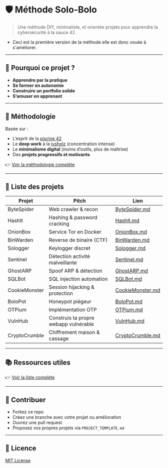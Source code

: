 # 🛡️ Méthode Solo-Bolo

> Une méthode DIY, minimaliste, et orientée projets pour apprendre la cybersécurité à la sauce 42.
+ Ceci est la première version de la méthode elle est donc vouée à s'améliorer.
---

## 🚀 Pourquoi ce projet ?

- **Apprendre par la pratique**
- **Se former en autonomie**
- **Construire un portfolio solide**
- **S’amuser en apprenant**

---

## 🧭 Méthodologie

Basée sur :
- L’esprit de la [piscine 42](https://42.fr)
- Le **deep work** à la [jvsholz](https://www.youtube.com/@jvscholz) (concentration intense)
- Le **minimalisme digital** (moins d’outils, plus de maîtrise)
- Des **projets progressifs et motivants**

👉 [Voir la méthodologie complète](./METHODOLOGY.md)

---

## 🧪 Liste des projets

| Projet        | Pitch                              | Lien                                     |
| ------------- | ---------------------------------- | ---------------------------------------- |
| ByteSpider    | Web crawler & recon                | [ByteSpider.md](./PROJECTS/ByteSpider.md) |
| HashIt        | Hashing & password cracking        | [HashIt.md](./PROJECTS/HashIt.md)         |
| OnionBox      | Service Tor en Docker              | [OnionBox.md](./PROJECTS/OnionBox.md)     |
| BinWarden     | Reverse de binaire (CTF)           | [BinWarden.md](./PROJECTS/BinWarden.md)   |
| Sologger      | Keylogger discret                  | [Sologger.md](./PROJECTS/Sologger.md)     |
| Sentinel      | Détection activité malveillante    | [Sentinel.md](./PROJECTS/Sentinel.md)     |
| GhostARP      | Spoof ARP & détection              | [GhostARP.md](./PROJECTS/GhostARP.md)     |
| SQLBot        | SQL injection automation           | [SQLBot.md](./PROJECTS/SQLBot.md)         |
| CookieMonster | Session hijacking & protection     | [CookieMonster.md](./PROJECTS/CookieMonster.md) |
| BoloPot       | Honeypot piégeur                   | [BoloPot.md](./PROJECTS/BoloPot.md)       |
| OTPium        | Implémentation OTP                 | [OTPium.md](./PROJECTS/OTPium.md)         |
| VulnHub       | Construis ta propre webapp vulnérable | [VulnHub.md](./PROJECTS/VulnHub.md)    |
| CryptoCrumble | Chiffrement maison & cassage       | [CryptoCrumble.md](./PROJECTS/CryptoCrumble.md) |

---

## 📚 Ressources utiles

👉 [Voir la liste complète](./RESOURCES.md)

---

## 🤝 Contribuer

- Forkez ce repo
- Créez une branche avec votre projet ou amélioration
- Ouvrez une pull request
- Proposez vos propres projets via `PROJECT_TEMPLATE.md`

---

## 🪪 Licence

[MIT License](./LICENSE)
